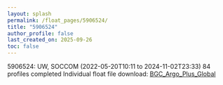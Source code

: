 ```yaml
---
layout: splash
permalink: /float_pages/5906524/
title: "5906524"
author_profile: false
last_created_on: 2025-09-26
toc: false
---
```

 
5906524: UW, SOCCOM (2022-05-20T10:11 to 2024-11-02T23:33)
84 profiles completed
Individual float file download: [BGC_Argo_Plus_Global](https://ftp.soest.hawaii.edu/bgc_argo_plus/Individual_Floats/outliers_removed/5906524_Sprof_processed.nc)
